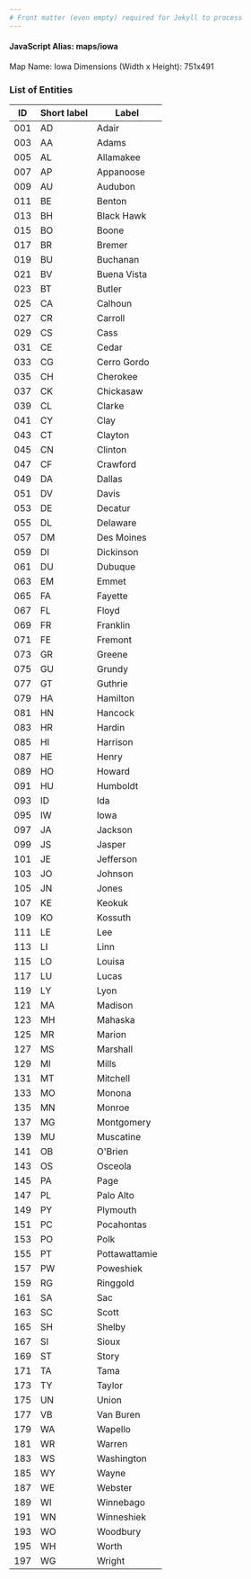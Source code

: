 ```yaml
---
# Front matter (even empty) required for Jekyll to process
---
```


#### JavaScript Alias: maps/iowa

Map Name: Iowa
Dimensions (Width x Height): 751x491





### List of Entities

ID | Short label | Label
---|---|---|
001|AD|Adair
003|AA|Adams
005|AL|Allamakee
007|AP|Appanoose
009|AU|Audubon
011|BE|Benton
013|BH|Black Hawk
015|BO|Boone
017|BR|Bremer
019|BU|Buchanan
021|BV|Buena Vista
023|BT|Butler
025|CA|Calhoun
027|CR|Carroll
029|CS|Cass
031|CE|Cedar
033|CG|Cerro Gordo
035|CH|Cherokee
037|CK|Chickasaw
039|CL|Clarke
041|CY|Clay
043|CT|Clayton
045|CN|Clinton
047|CF|Crawford
049|DA|Dallas
051|DV|Davis
053|DE|Decatur
055|DL|Delaware
057|DM|Des Moines
059|DI|Dickinson
061|DU|Dubuque
063|EM|Emmet
065|FA|Fayette
067|FL|Floyd
069|FR|Franklin
071|FE|Fremont
073|GR|Greene
075|GU|Grundy
077|GT|Guthrie
079|HA|Hamilton
081|HN|Hancock
083|HR|Hardin
085|HI|Harrison
087|HE|Henry
089|HO|Howard
091|HU|Humboldt
093|ID|Ida
095|IW|Iowa
097|JA|Jackson
099|JS|Jasper
101|JE|Jefferson
103|JO|Johnson
105|JN|Jones
107|KE|Keokuk
109|KO|Kossuth
111|LE|Lee
113|LI|Linn
115|LO|Louisa
117|LU|Lucas
119|LY|Lyon
121|MA|Madison
123|MH|Mahaska
125|MR|Marion
127|MS|Marshall
129|MI|Mills
131|MT|Mitchell
133|MO|Monona
135|MN|Monroe
137|MG|Montgomery
139|MU|Muscatine
141|OB|O'Brien
143|OS|Osceola
145|PA|Page
147|PL|Palo Alto
149|PY|Plymouth
151|PC|Pocahontas
153|PO|Polk
155|PT|Pottawattamie
157|PW|Poweshiek
159|RG|Ringgold
161|SA|Sac
163|SC|Scott
165|SH|Shelby
167|SI|Sioux
169|ST|Story
171|TA|Tama
173|TY|Taylor
175|UN|Union
177|VB|Van Buren
179|WA|Wapello
181|WR|Warren
183|WS|Washington
185|WY|Wayne
187|WE|Webster
189|WI|Winnebago
191|WN|Winneshiek
193|WO|Woodbury
195|WH|Worth
197|WG|Wright

